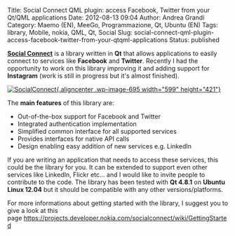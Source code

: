 Title: Social Connect QML plugin: access Facebook, Twitter from your Qt/QML applications
Date: 2012-08-13 09:04
Author: Andrea Grandi
Category: Maemo (EN), MeeGo, Programmazione, Qt, Ubuntu (EN)
Tags: library, Mobile, nokia, QML, Qt, Social
Slug: social-connect-qml-plugin-access-facebook-twitter-from-your-qtqml-applications
Status: published

[**Social Connect**](https://projects.developer.nokia.com/socialconnect)
is a library written in **Qt** that allows applications to easily
connect to services like **Facebook** and **Twitter**. Recently I had
the opportunity to work on this library improving it and adding support
for **Instagram** (work is still in progress but it's almost finished).

[![](http://www.andreagrandi.it/wp-content/uploads/2012/08/SocialConnect.png "SocialConnect"){.aligncenter
.wp-image-695 width="599"
height="421"}](http://www.andreagrandi.it/wp-content/uploads/2012/08/SocialConnect.png)

The **main features** of this library are:

-   Out-of-the-box support for Facebook and Twitter
-   Integrated authentication implementation
-   Simplified common interface for all supported services
-   Provides interfaces for native API calls
-   Design enabling easy addition of new services e.g. LinkedIn

If you are writing an application that needs to access these services,
this could be the library for you. It can be extended to support even
other services like LinkedIn, Flickr etc... and I would like to invite
people to contribute to the code. The library has been tested with **Qt
4.8.1** on **Ubuntu Linux 12.04** but it should be compatible with any
other versions/platforms.

<div>

For more informations about getting started with the library, I suggest
you to give a look at this
page <https://projects.developer.nokia.com/socialconnect/wiki/GettingStarted>

</div>
